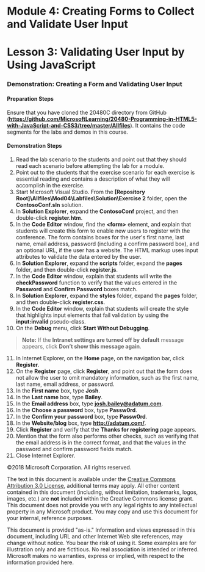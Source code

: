 # Module 4: Creating Forms to Collect and Validate User Input

# Lesson 3: Validating User Input by Using JavaScript

### Demonstration: Creating a Form and Validating User Input

#### Preparation Steps 

Ensure that you have cloned the 20480C directory from GitHub (**https://github.com/MicrosoftLearning/20480-Programming-in-HTML5-with-JavaScript-and-CSS3/tree/master/Allfiles**). It contains the code segments for the labs and demos in this course.

#### Demonstration Steps

1.	Read the lab scenario to the students and point out that they should read each scenario before attempting the lab for a module.
2.	Point out to the students that the exercise scenario for each exercise is essential reading and contains a description of what they will accomplish in the exercise.
3.	Start Microsoft Visual Studio. From the **[Repository Root]\Allfiles\Mod04\Labfiles\Solution\Exercise 2** folder, open the **ContosoConf.sln** solution.
4.	In **Solution Explorer**, expand the **ContosoConf** project, and then double-click **register.htm**.
5.	In the **Code Editor** window, find the **&lt;form&gt;** element, and explain that students will create this form to enable new users to register with the conference. The form contains boxes for the user's first name, last name, email address, password (including a confirm password box), and an optional URL, if the user has a website. The HTML markup uses input attributes to validate the data entered by the user.
6.	In **Solution Explorer**, expand the **scripts** folder, expand the **pages** folder, and then double-click **register.js**.
7.	In the **Code Editor** window, explain that students will write the **checkPassword** function to verify that the values entered in the **Password** and **Confirm Password** boxes match.
8.	In **Solution Explorer**, expand the **styles** folder, expand the **pages** folder, and then double-click **register.css**.
9.	In the **Code Editor** window, explain that students will create the style that highlights input elements that fail validation by using the **input:invalid** pseudo-class.
10.	On the **Debug** menu, click **Start Without Debugging**.

>**Note:** If the **Intranet settings are turned off by default** message appears, click **Don’t show this message again**.

11.	In Internet Explorer, on the **Home** page, on the navigation bar, click **Register**.
12.	On the **Register** page, click **Register**, and point out that the form does not allow the user to omit mandatory information, such as the first name, last name, email address, or password.
13.	In the **First name** box, type **Josh**.
14.	In the **Last name** box, type **Bailey**.
15.	In the **Email address** box, type **josh.bailey@adatum.com**.
16.	In the **Choose a password** box, type **Passw0rd**.
17.	In the **Confirm your password** box, type **Passw0rd**.
18.	In the **Website/blog** box, type **http://adatum.com/**.
19.	Click **Register** and verify that the **Thanks for registering** page appears.
20.	Mention that the form also performs other checks, such as verifying that the email address is in the correct format, and that the values in the password and confirm password fields match.
21.	Close Internet Explorer.

©2018 Microsoft Corporation. All rights reserved.

The text in this document is available under the  [Creative Commons Attribution 3.0 License](https://creativecommons.org/licenses/by/3.0/legalcode), additional terms may apply. All other content contained in this document (including, without limitation, trademarks, logos, images, etc.) are  **not**  included within the Creative Commons license grant. This document does not provide you with any legal rights to any intellectual property in any Microsoft product. You may copy and use this document for your internal, reference purposes.

This document is provided &quot;as-is.&quot; Information and views expressed in this document, including URL and other Internet Web site references, may change without notice. You bear the risk of using it. Some examples are for illustration only and are fictitious. No real association is intended or inferred. Microsoft makes no warranties, express or implied, with respect to the information provided here.
